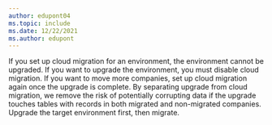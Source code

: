 ```yaml
---
author: edupont04
ms.topic: include
ms.date: 12/22/2021
ms.author: edupont
---
```

If you set up cloud migration for an environment, the environment cannot be upgraded. If you want to upgrade the environment, you must disable cloud migration. If you want to move more companies, set up cloud migration again once the upgrade is complete. By separating upgrade from cloud migration, we remove the risk of potentially corrupting data if the upgrade touches tables with records in both migrated and non-migrated companies. Upgrade the target environment first, then migrate.